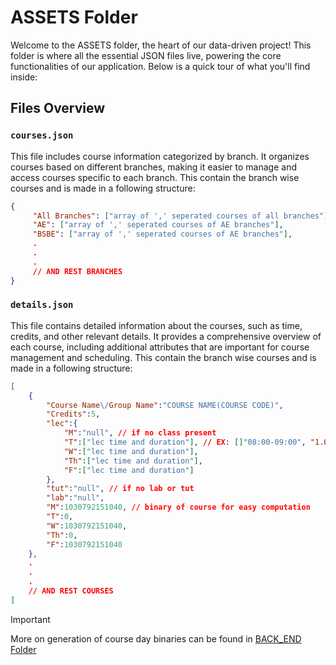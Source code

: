 # ASSETS Folder
Welcome to the ASSETS folder, the heart of our data-driven project! This folder is where all the essential JSON files live, powering the core functionalities of our application. Below is a quick tour of what you'll find inside:

## Files Overview
### **`courses.json`** 
This file includes course information categorized by branch. It organizes courses based on different branches, making it easier to manage and access courses specific to each branch. This contain the branch wise courses and is made in a following structure:
```json
{
     "All Branches": ["array of ',' seperated courses of all branches"],
     "AE": ["array of ',' seperated courses of AE branches"],
     "BSBE": ["array of ',' seperated courses of AE branches"],
     .
     .
     .
     // AND REST BRANCHES
}
```

### **`details.json`**
This file contains detailed information about the courses, such as time, credits, and other relevant details. It provides a comprehensive overview of each course, including additional attributes that are important for course management and scheduling. This contain the branch wise courses and is made in a following structure:
```json
[
    {
        "Course Name\/Group Name":"COURSE NAME(COURSE CODE)",
        "Credits":5,
        "lec":{
            "M":"null", // if no class present
            "T":["lec time and duration"], // EX: []"08:00-09:00", "1.0"]
            "W":["lec time and duration"],
            "Th":["lec time and duration"],
            "F":["lec time and duration"]
        },
        "tut":"null", // if no lab or tut
        "lab":"null",
        "M":1030792151040, // binary of course for easy computation
        "T":0,
        "W":1030792151040,
        "Th":0,
        "F":1030792151040
    },
    .
    .
    .
    // AND REST COURSES
]
```
> [!IMPORTANT]
> More on generation of course day binaries can be found in [BACK_END Folder](BACK_END)